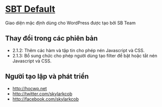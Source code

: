# [SBT Default](http://hocwp.net)
Giao diện mặc định dùng cho WordPress được tạo bởi SB Team

## Thay đổi trong các phiên bản

- 2.1.2: Thêm các hàm và tập tin cho phép nén Javascript và CSS.
- 2.1.3: Bổ sung chức cho phép người dùng tạo filter để bật hoặc tắt nén Javascript và CSS.

## Người tạo lập và phát triển

- <http://hocwp.net>
- <http://twitter.com/skylarkcob>
- <http://facebook.com/skylarkcob>
